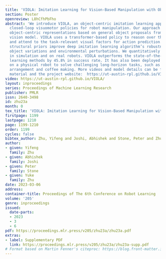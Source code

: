 ```yaml
---
title: 'VIOLA: Imitation Learning for Vision-Based Manipulation with Object Proposal Priors'
section: Poster
openreview: L8hCfhPbFho
abstract: 'We introduce VIOLA, an object-centric imitation learning approach to learning
  closed-loop visuomotor policies for robot manipulation. Our approach constructs
  object-centric representations based on general object proposals from a pre-trained
  vision model. VIOLA uses a transformer-based policy to reason over these representations
  and attend to the task-relevant visual factors for action prediction. Such object-based
  structural priors improve deep imitation learning algorithm’s robustness against
  object variations and environmental perturbations. We quantitatively evaluate VIOLA
  in simulation and on real robots. VIOLA outperforms the state-of-the-art imitation
  learning methods by 45.8% in success rate. It has also been deployed successfully
  on a physical robot to solve challenging long-horizon tasks, such as dining table
  arrangement and coffee making. More videos and model details can be found in supplementary
  material and the project website:  https://ut-austin-rpl.github.io/VIOLA/.'
video: https://ut-austin-rpl.github.io/VIOLA/
layout: inproceedings
series: Proceedings of Machine Learning Research
publisher: PMLR
issn: 2640-3498
id: zhu23a
month: 0
tex_title: 'VIOLA: Imitation Learning for Vision-Based Manipulation with Object Proposal Priors'
firstpage: 1199
lastpage: 1210
page: 1199-1210
order: 1199
cycles: false
bibtex_author: Zhu, Yifeng and Joshi, Abhishek and Stone, Peter and Zhu, Yuke
author:
- given: Yifeng
  family: Zhu
- given: Abhishek
  family: Joshi
- given: Peter
  family: Stone
- given: Yuke
  family: Zhu
date: 2023-03-06
address:
container-title: Proceedings of The 6th Conference on Robot Learning
volume: '205'
genre: inproceedings
issued:
  date-parts:
  - 2023
  - 3
  - 6
pdf: https://proceedings.mlr.press/v205/zhu23a/zhu23a.pdf
extras:
- label: Supplementary PDF
  link: https://proceedings.mlr.press/v205/zhu23a/zhu23a-supp.pdf
# Format based on Martin Fenner's citeproc: https://blog.front-matter.io/posts/citeproc-yaml-for-bibliographies/
---
```

